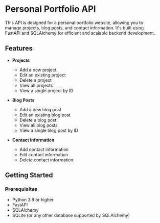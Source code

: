 # Personal Portfolio API

This API is designed for a personal portfolio website, allowing you to manage projects, blog posts, and contact information. It's built using FastAPI and SQLAlchemy for efficient and scalable backend development.

## Features

- **Projects**
  - Add a new project
  - Edit an existing project
  - Delete a project
  - View all projects
  - View a single project by ID

- **Blog Posts**
  - Add a new blog post
  - Edit an existing blog post
  - Delete a blog post
  - View all blog posts
  - View a single blog post by ID

- **Contact Information**
  - Add contact information
  - Edit contact information
  - Delete contact information

## Getting Started

### Prerequisites

- Python 3.8 or higher
- FastAPI
- SQLAlchemy
- SQLite (or any other database supported by SQLAlchemy)


   
